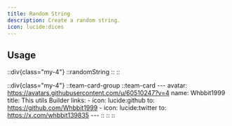 ```yaml
---
title: Random String
description: Create a random string.
icon: lucide:dices
---
```


## Usage

::div{class="my-4"}
  ::randomString
  ::
::

::div{class="my-4"}
  ::team-card-group
    ::team-card
    ---
    avatar: https://avatars.githubusercontent.com/u/60510247?v=4
    name: Whbbit1999
    title: This utils Builder
    links:
      - icon: lucide:github
        to: https://github.com/Whbbit1999
      - icon: lucide:twitter
        to: https://x.com/whbbit139835
    ---
    ::
  ::
::
